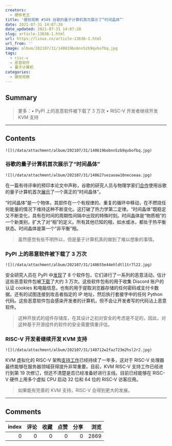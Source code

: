 ```yaml
---
creators:
  - 硬核老王
title: '硬核观察 #349 谷歌的量子计算机首次展示了“时间晶体”'
date: 2021-07-31 14:07:28
date_updated: 2021-07-31 14:07:28
slug: article-13636-1.html
url: https://linux.cn/article-13636-1.html
url_from: ''
image: album/202107/31/140619bobnn5zb9qvbofbq.jpg
tags:
  - risc-v
  - 恶意软件
  - 量子计算机
categories:
  - 硬核观察
---
```


## Summary

> 更多：• PyPI 上的恶意软件被下载了 3 万次 • RISC-V 开发者继续开发 KVM 支持

***

<!-- more -->

## Contents

`![](/data/attachment/album/202107/31/140619bobnn5zb9qvbofbq.jpg)`

### 谷歌的量子计算机首次展示了“时间晶体”

`![](/data/attachment/album/202107/31/140627sezaoaw10necoeaa.jpg)`

在一篇有待评审的预印本论文中声称，谷歌的研究人员与物理学家们[合作](https://arxiv.org/abs/2107.13571)使用谷歌的量子计算机首次[展示](https://www.quantamagazine.org/first-time-crystal-built-using-googles-quantum-computer-20210730/)了一个真正的“时间晶体”。

“时间晶体”是一个物体，其部件在一个有规律的、重复的循环中移动，在不燃烧任何能量的情况下维持这种不断变化。这打破了热力学第二定律。“时间晶体”既稳定又不断变化，具有在时间的周期性间隔中出现的特殊时刻。时间晶体是“物质相”的一个新类别，扩大了对“相”的定义。所有其他已知的相，如水或冰，都处于热平衡状态。时间晶体是第一个“非平衡”相。

> 
> 虽然感觉有些不明所以，但是量子计算机真的做到了难以想象的事情。
> 
> 
> 

### PyPI 上的恶意软件被下载了 3 万次

`![](/data/attachment/album/202107/31/140655e44ehldtl1tr7l22.jpg)`

安全研究人员在 PyPI 中[发现](https://arstechnica.com/gadgets/2021/07/malicious-pypi-packages-caught-stealing-developer-data-and-injecting-code/)了 8 个软件包，它们进行了一系列的恶意活动，估计这些恶意软件包被[下载](https://pepy.tech/)了大约 3 万次。这些软件包有的用于收集 Discord 账户的认证 cookies 和电脑信息，也有的用于提取浏览器存储的任何密码或支付卡数据。还有的试图连接到攻击者指定的 IP 地址，然后执行套接字中的任何 Python 代码。这些恶意软件包会感染开发者的计算机，但不会让开发者写的代码沾上恶意软件。

> 
> 这种开放式的组件存储库，在其设计之初对安全的考虑是不足的，因此，对这种基于开源组件的软件的安全需要慎重评估。
> 
> 
> 

### RISC-V 开发者继续开发 KVM 支持

`![](/data/attachment/album/202107/31/140712w2faz723m2hsl2r2.jpg)`

KVM 虚拟化的 RISC-V 架构[支持工作](https://lore.kernel.org/lkml/20210727055450.2742868-1-anup.patel@wdc.com/)已经持续了一年多，这对于 RISC-V 处理器最终能够在服务器领域获得提升非常重要。目前，KVM RISC-V 支持工作已经进行到第 19 次修订，但还不清楚是否已经准备好进行主线。目前已经能够在 RISC-V 硬件上用多个虚拟 CPU 启动 32 位和 64 位的 RISC-V 访客应用。

> 
> 如果能有完善的 KVM 支持，RISC-V 会得到更大的发展。
> 
> 
>

***

## Comments


|   index |   评论 |   收藏 |   点赞 |   分享 |   浏览 |
|--------:|-------:|-------:|-------:|-------:|-------:|
|       0 |      0 |      0 |      0 |      0 |   2869 |
